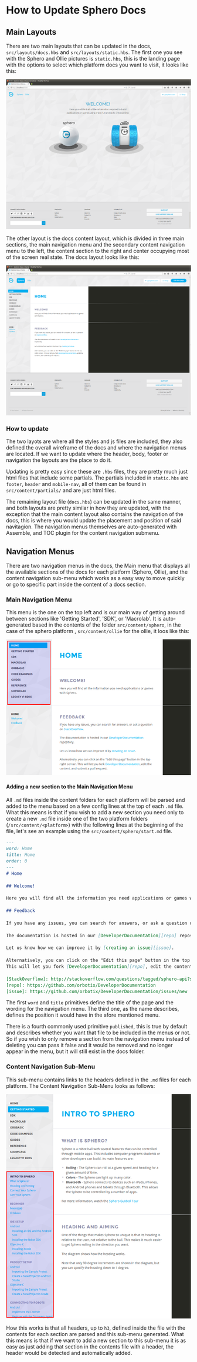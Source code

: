 # How to Update Sphero Docs

## Main Layouts

There are two main layouts that can be updated in the docs, `src/layouts/docs.hbs` and `src/layouts/static.hbs`.
The first one you see with the Sphero and Ollie pictures is `static.hbs`, this is the landing page with the options
to select which platform docs you want to visit, it looks like this:

![Static Layout](src/assets/images/static.hbs.png?raw=true "Static Layout")

The other layout is the docs content layout, which is divided in three main sections, the main
navigation menu and the secondary content navigation menu to the left, the content section to
the right and center occupying most of the screen real state. The docs layout looks like this:

![Docs Layout](src/assets/images/docs.hbs.png?raw=true "Docs Layout")

### How to update

The two layots are where all the styles and js files are included, they also defined the overall wireframe
of the docs and where the navigation menus are located. If we want to update where the header, body, footer
or navigation the layouts are the place to do it.

Updating is pretty easy since these are `.hbs` files, they are pretty much just html files that include some
partials. The partials included in `static.hbs` are `footer`, `header` and `mobile-nav`, all of them can be
found in `src/content/partials/` and are just html files.

The remaining layout file (`docs.hbs`) can be updated in the same manner, and both layouts are pretty similar
in how they are updated, with the exception that the main content layout also contains the navigation of the
docs, this is where you would update the placement and position of said navitagion. The navigation menus themselves are
auto-generated with Assemble, and TOC plugin for the content navigation submenu.

## Navigation Menus

There are two navigation menus in the docs, the Main menu that displays all the available sections of the docs
for each platform (Sphero, Ollie), and the content navigation sub-menu which works as a easy way to move quickly
or go to specific part inside the content of a docs section.

### Main Navigation Menu

This menu is the one on the top left and is our main way of getting around between sections like 'Getting Started', 'SDK',
or 'Macrolab'. It is auto-generated based in the contents of the folder `src/content/sphero`, in the case of the sphero platform
, `src/content/ollie` for the ollie, it loos like this:

![Main Navigation Menu](src/assets/images/main-menu.png?raw=true "Main Navigation Menu")

#### Adding a new section to the Main Navigation Menu

All `.md` files inside the content folders for each platform will be parsed and added to the menu based on a few
config lines at the top of each `.md` file. What this means is that if you wish to add a new section you need only
to create a new `.md` file inside one of the two platform folders (`/src/content/<platform>`) with the following
lines at the beginning of the file, let's see an example using the `src/content/sphero/start.md` file.

```markdown
---
word: Home
title: Home
order: 0
---
# Home

## Welcome!

Here you will find all the information you need applications or games with Sphero.

## Feedback

If you have any issues, you can search for answers, or ask a question on [StackOverflow][].

The documentation is hosted in our [DeveloperDocumentation][repo] repository.

Let us know how we can improve it by [creating an issue][issue].

Alternatively, you can click on the "Edit this page" button in the top right corner.
This will let you fork [DeveloperDocumentation][repo], edit the content, and submit a pull request.

[StackOverflow]: http://stackoverflow.com/questions/tagged/sphero-api?sort=newest
[repo]: https://github.com/orbotix/DeveloperDocumentation
[issue]: https://github.com/orbotix/DeveloperDocumentation/issues/new
```

The first `word` and `title` primitives define the title of the page and the wording for the
navigation menu. The third one, as the name describes, defines the position it would have in the afore mentioned
menu.

There is a fourth commonly used primitive `published`, this is true by default and describes whether you want that file
to be included in the menus or not. So if you wish to only remove a section from the navigation menu instead of deleting
you can pass it false and it would be removed and no longer appear in the menu, but it will still exist in the docs folder.

### Content Navigation Sub-Menu

This sub-menu contains links to the headers defined in the `.md` files for each platform. The Content Navigation
Sub-Menu looks as follows:

![Content Menu](src/assets/images/content-menu.png?raw=true "Content Navigation Menu")

How this works is that all headers, up to `h3`, defined inside the file with the contents for each section are parsed
and this sub-menu generated. What this means is that if we want to add a new section to this sub-menu it is as easy as
just adding that section in the contents file with a header, the header would be detected and automatically added.

